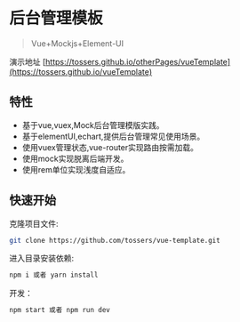 # 后台管理模板
> Vue+Mockjs+Element-UI

演示地址 [https://tossers.github.io/otherPages/vueTemplate](https://tossers.github.io/vueTemplate)

## 特性
* 基于vue,vuex,Mock后台管理模版实践。
* 基于elementUI,echart,提供后台管理常见使用场景。
* 使用vuex管理状态,vue-router实现路由按需加载。
* 使用mock实现脱离后端开发。
* 使用rem单位实现浅度自适应。

## 快速开始
克隆项目文件:

```bash
git clone https://github.com/tossers/vue-template.git
```

进入目录安装依赖:

```bash
npm i 或者 yarn install
```
开发：
```bash
npm start 或者 npm run dev
```
